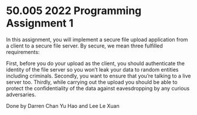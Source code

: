 # 50.005 2022 Programming Assignment 1

In this assignment, you will implement a secure file upload application from a client to a secure file server. By secure, we mean three fulfilled requirements:

First, before you do your upload as the client, you should authenticate the identity of the file server so you won’t leak your data to random entities including criminals.
Secondly, you want to ensure that you’re talking to a live server too.
Thirdly, while carrying out the upload you should be able to protect the confidentiality of the data against eavesdropping by any curious adversaries.

Done by Darren Chan Yu Hao and Lee Le Xuan
